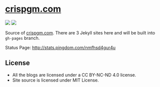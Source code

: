 # [crispgm.com](crispgm.com)

![](https://travis-ci.org/crispgm/crispgm.com.svg)
![](http://stars-badge.herokuapp.com/crispgm/crispgm.com/last-pages-build.svg)

Source of [crispgm.com](https://crispgm.com/). There are 3 Jekyll sites here and will be built into `gh-pages` branch.

Status Page: <http://stats.pingdom.com/nmfhsd4gur4u>

## License

* All the blogs are licensed under a CC BY-NC-ND 4.0 license.
* Site source is licensed under MIT License.

